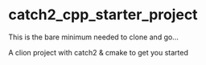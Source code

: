 # catch2_cpp_starter_project

This is the bare minimum needed to clone and go...

A clion project with catch2 &amp; cmake to get you started


